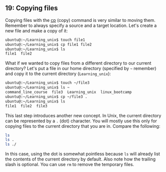 ## 19: Copying files

Copying files with the [cp][] (copy) command is very similar to moving them. Remember to always specify a source and a target location. Let's create a new file and make a copy of it:

```bash
ubuntu@:~/Learning_unix$ touch file1
ubuntu@:~/Learning_unix$ cp file1 file2
ubuntu@:~/Learning_unix$ ls
file1  file2
```

What if we wanted to copy files from a different directory to our current directory? Let's put a file in our home directory (specified by `~` remember) and copy it to the current directory (`Learning_unix`):

```bash
ubuntu@:~/Learning_unix$ touch ~/file3
ubuntu@:~/Learning_unix$ ls ~
command_line_course  file3  Learning_unix  linux_bootcamp
ubuntu@:~/Learning_unix$ cp ~/file3 .
ubuntu@:~/Learning_unix$ ls
file1  file2  file3
```

This last step introduces another new concept. In Unix, the current directory can be represented by a `.` (dot) character. You will mostly use this only for copying files to the current directory that you are in. Compare the following:

```bash
ls
ls .
ls ./
```

In this case, using the dot is somewhat pointless because `ls` will already list the contents of the current directory by default. Also note how the trailing slash is optional. You can use `rm` to remove the temporary files.

[cp]: http://en.wikipedia.org/wiki/Cp_(Unix)
